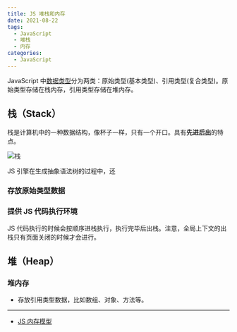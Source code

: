 ```yaml
---
title: JS 堆栈和内存
date: 2021-08-22
tags:
  - JavaScript
  - 堆栈
  - 内存
categories:
  - JavaScript
---
```


JavaScript 中[数据类型](/blogs/javascript/data-type.html)分为两类：原始类型(基本类型)、引用类型(复合类型)。原始类型存储在栈内存，引用类型存储在堆内存。

## 栈（Stack）

栈是计算机中的一种数据结构，像杯子一样，只有一个开口。具有**先进后出**的特点。

![栈](https://p3-juejin.byteimg.com/tos-cn-i-k3u1fbpfcp/5631876df7b34b1cbe19f10ff5fe7b1a~tplv-k3u1fbpfcp-watermark.awebp)

JS 引擎在生成抽象语法树的过程中，还

### 存放原始类型数据

### 提供 JS 代码执行环境

JS 代码执行的时候会按顺序进栈执行，执行完毕后出栈。注意，全局上下文的出栈只有页面关闭的时候才会进行。

## 堆（Heap）

### 堆内存

- 存放引用类型数据，比如数组、对象、方法等。

---

- [JS 内存模型](https://www.cnblogs.com/fayin/p/10763689.html)
